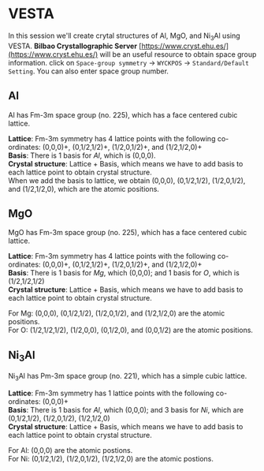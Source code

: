 # VESTA
In this session we'll create crytal structures of Al, MgO, and Ni<sub>3</sub>Al using VESTA. **Bilbao Crystallographic Server** [https://www.cryst.ehu.es/](https://www.cryst.ehu.es/) will be an useful resource to obtain space group information. click on `Space-group symmetry` -> `WYCKPOS` -> `Standard/Default Setting`. You can also enter space group number.

## Al
Al has Fm-3m space group (no. 225), which has a face centered cubic lattice.

**Lattice**: Fm-3m symmetry has 4 lattice points with the following co-ordinates: (0,0,0)+, (0,1/2,1/2)+, (1/2,0,1/2)+, and (1/2,1/2,0)+ <br>
**Basis**: There is 1 basis for _Al_, which is (0,0,0). <br>
**Crystal structure**: Lattice + Basis, which means we have to add basis to each lattice point to obtain crystal structure. <br>
When we add the basis to lattice, we obtain (0,0,0), (0,1/2,1/2), (1/2,0,1/2), and (1/2,1/2,0), which are the atomic positions.

## MgO
MgO has Fm-3m space group (no. 225), which has a face centered cubic lattice.

**Lattice**: Fm-3m symmetry has 4 lattice points with the following co-ordinates: (0,0,0)+, (0,1/2,1/2)+, (1/2,0,1/2)+, and (1/2,1/2,0)+ <br>
**Basis**: There is 1 basis for _Mg_, which (0,0,0); and 1 basis for _O_, which is (1/2,1/2,1/2) <br>
**Crystal structure**: Lattice + Basis, which means we have to add basis to each lattice point to obtain crystal structure.

For Mg: (0,0,0), (0,1/2,1/2), (1/2,0,1/2), and (1/2,1/2,0) are the atomic positions. <br>
For O: (1/2,1/2,1/2), (1/2,0,0), (0,1/2,0), and (0,0,1/2) are the atomic positions.

## Ni<sub>3</sub>Al
Ni<sub>3</sub>Al has Pm-3m space group (no. 221), which has a simple cubic lattice.

**Lattice**: Fm-3m symmetry has 1 lattice points with the following co-ordinates: (0,0,0)+ <br>
**Basis**: There is 1 basis for _Al_, which (0,0,0); and 3 basis for _Ni_, which are (0,1/2,1/2),	(1/2,0,1/2),	(1/2,1/2,0)
<br>
**Crystal structure**: Lattice + Basis, which means we have to add basis to each lattice point to obtain crystal structure.

For Al: (0,0,0) are the atomic postions. <br>
For Ni: (0,1/2,1/2),	(1/2,0,1/2),	(1/2,1/2,0) are the atomic postions.
